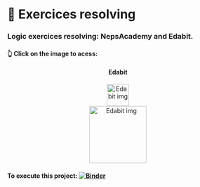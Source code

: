 # 🧠 Exercices resolving

### Logic exercices resolving: NepsAcademy and Edabit.


#### 👆 Click on the image to acess:


<div align="center">
<h4>Edabit</h4>
<a href="https://edabit.com/challenges"><img src="https://res.cloudinary.com/practicaldev/image/fetch/s--ZsI7QS1h--/c_fill,f_auto,fl_progressive,h_320,q_auto,w_320/https://dev-to-uploads.s3.amazonaws.com/uploads/organization/profile_image/526/8e5710db-7ab7-4e52-9969-3b63afb3c504.png" alt="Edabit img" width="50" height="50"></a>
</div>

<div align="center">
    <a href="https://neps.academy/br/login"><img src="https://neps.academy/_nuxt/img/logo_white.f4911fd.svg" alt="Edabit img" width="130" height="130"></a>
</div>



#### To execute this project: [![Binder](https://mybinder.org/badge_logo.svg)](https://mybinder.org/v2/gh/Mat3usCod3/exercices-logica.git/HEAD)

